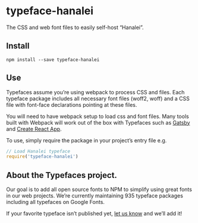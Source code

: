 
# typeface-hanalei

The CSS and web font files to easily self-host “Hanalei”.

## Install

`npm install --save typeface-hanalei`

## Use

Typefaces assume you’re using webpack to process CSS and files. Each typeface
package includes all necessary font files (woff2, woff) and a CSS file with
font-face declarations pointing at these files.

You will need to have webpack setup to load css and font files. Many tools built
with Webpack will work out of the box with Typefaces such as [Gatsby](https://github.com/gatsbyjs/gatsby)
and [Create React App](https://github.com/facebookincubator/create-react-app).

To use, simply require the package in your project’s entry file e.g.

```javascript
// Load Hanalei typeface
require('typeface-hanalei')
```

## About the Typefaces project.

Our goal is to add all open source fonts to NPM to simplify using great fonts in
our web projects. We’re currently maintaining 935 typeface packages
including all typefaces on Google Fonts.

If your favorite typeface isn’t published yet, [let us know](https://github.com/KyleAMathews/typefaces)
and we’ll add it!
